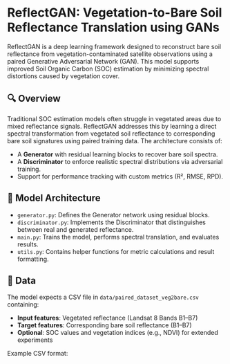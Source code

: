 # ReflectGAN: Vegetation-to-Bare Soil Reflectance Translation using GANs

ReflectGAN is a deep learning framework designed to reconstruct bare soil reflectance from vegetation-contaminated satellite observations using a paired Generative Adversarial Network (GAN). This model supports improved Soil Organic Carbon (SOC) estimation by minimizing spectral distortions caused by vegetation cover.

## 🔍 Overview

Traditional SOC estimation models often struggle in vegetated areas due to mixed reflectance signals. ReflectGAN addresses this by learning a direct spectral transformation from vegetated soil reflectance to corresponding bare soil signatures using paired training data. The architecture consists of:

- A **Generator** with residual learning blocks to recover bare soil spectra.
- A **Discriminator** to enforce realistic spectral distributions via adversarial training.
- Support for performance tracking with custom metrics (R², RMSE, RPD).

## 🧠 Model Architecture

- `generator.py`: Defines the Generator network using residual blocks.
- `discriminator.py`: Implements the Discriminator that distinguishes between real and generated reflectance.
- `main.py`: Trains the model, performs spectral translation, and evaluates results.
- `utils.py`: Contains helper functions for metric calculations and result formatting.

## 📂 Data

The model expects a CSV file in `data/paired_dataset_veg2bare.csv` containing:
- **Input features**: Vegetated reflectance (Landsat 8 Bands B1–B7)
- **Target features**: Corresponding bare soil reflectance (B1–B7)
- **Optional**: SOC values and vegetation indices (e.g., NDVI) for extended experiments

Example CSV format:
